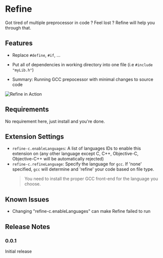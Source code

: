 # Refine

Got tired of multiple preprocessor in code ? Feel lost ? Refine will help you through that.

## Features

- Replace `#define`, `#if`, ...

- Put all of dependencies in working directory into one file (i.e `#include "myLib.h"`)

- Summary: Running GCC prepocessor with minimal changes to source code

![Refine in Action](.\image\action.gif)

## Requirements

No requirement here, just install and you're done.

## Extension Settings

- `refine-c.enableLanguages`: A list of languages IDs to enable this extension on (any other language except C, C++, Objective-C, Objective-C++ will be automatically rejected)
- `refine-c.refineLanguage`: Specify the language for `gcc`. If 'none' specified, `gcc` will determine and 'refine' your code based on file type.
  > You need to install the proper GCC front-end for the language you choose.

## Known Issues

- Changing "refine-c.enableLanguages" can make Refine failed to run

## Release Notes

### 0.0.1

Initial release

